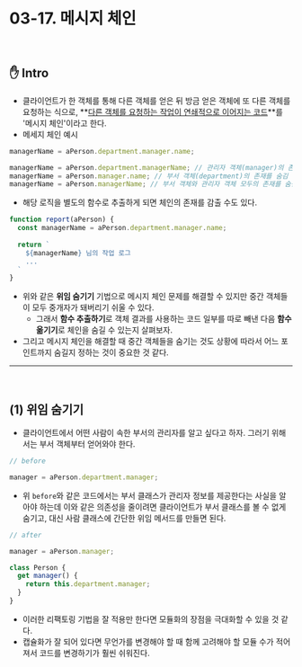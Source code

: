 # 03-17. 메시지 체인

<br>

## :hand: Intro

- 클라이언트가 한 객체를 통해 다른 객체를 얻은 뒤 방금 얻은 객체에 또 다른 객체를 요청하는 식으로, **<u>다른 객체를 요청하는 작업이 연쇄적으로 이어지는 코드</u>**를 '메시지 체인'이라고 한다.
- 메세지 체인 예시

```javascript
managerName = aPerson.department.manager.name;

managerName = aPerson.department.managerName; // 관리자 객체(manager)의 존재를 숨김
managerName = aPerson.manager.name; // 부서 객체(department)의 존재를 숨김
managerName = aPerson.managerName; // 부서 객체와 관리자 객체 모두의 존재를 숨김
```

- 해당 로직을 별도의 함수로 추출하게 되면 체인의 존재를 감출 수도 있다.

```javascript
function report(aPerson) {
  const managerName = aPerson.department.manager.name;
    
  return `
    ${managerName} 님의 작업 로그
    ...
  `
}
```

- 위와 같은 <b>위임 숨기기</b> 기법으로 메시지 체인 문제를 해결할 수 있지만 중간 객체들이 모두 중개자가 돼버리기 쉬울 수 있다.
  - 그래서 <b>함수 추출하기</b>로 객체 결과를 사용하는 코드 일부를 따로 빼낸 다음 <b>함수 옮기기</b>로 체인을 숨길 수 있는지 살펴보자.
- 그리고 메시지 체인을 해결할 때 중간 객체들을 숨기는 것도 상황에 따라서 어느 포인트까지 숨길지 정하는 것이 중요한 것 같다.

---

<br>

## (1) 위임 숨기기

- 클라이언트에서 어떤 사람이 속한 부서의 관리자를 알고 싶다고 하자. 그러기 위해서는 부서 객체부터 얻어와야 한다.

```javascript
// before

manager = aPerson.department.manager;
```

- 위 `before`와 같은 코드에서는 부서 클래스가 관리자 정보를 제공한다는 사실을 알아야 하는데 이와 같은 의존성을 줄이려면 클라이언트가 부서 클래스를 볼 수 없게 숨기고, 대신 사람 클래스에 간단한 위임 메서드를 만들면 된다.

```javascript
// after

manager = aPerson.manager;

class Person {
  get manager() {
    return this.department.manager;
  }
}
```

- 이러한 리팩토링 기법을 잘 적용만 한다면 모듈화의 장점을 극대화할 수 있을 것 같다.
- 캡슐화가 잘 되어 있다면 무언가를 변경해야 할 때 함께 고려해야 할 모듈 수가 적어져서 코드를 변경하기가 훨씬 쉬워진다.

